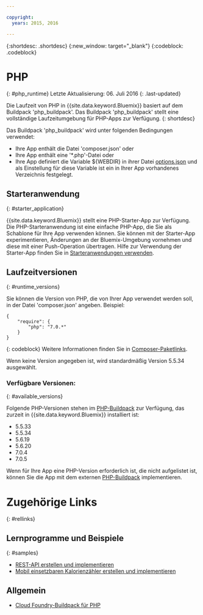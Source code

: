 ```yaml
---

copyright:
  years: 2015, 2016

---
```


{:shortdesc: .shortdesc}
{:new_window: target="_blank"}
{:codeblock: .codeblock}

# PHP
{: #php_runtime}
Letzte Aktualisierung: 06. Juli 2016
{: .last-updated}

Die Laufzeit von PHP in {{site.data.keyword.Bluemix}} basiert auf dem Buildpack 'php_buildpack'.
Das Buildpack 'php_buildpack' stellt eine vollständige Laufzeitumgebung für PHP-Apps zur Verfügung.
{: shortdesc}

Das Buildpack 'php_buildpack' wird unter folgenden Bedingungen verwendet:
* Ihre App enthält die Datei 'composer.json' oder
* Ihre App enthält eine '*.php'-Datei oder
* Ihre App definiert die Variable ${WEBDIR} in ihrer Datei [options.json](https://github.com/cloudfoundry/php-buildpack/blob/master/docs/config.md) und als Einstellung für diese Variable ist ein in Ihrer App vorhandenes Verzeichnis festgelegt.

## Starteranwendung
{: #starter_application}

{{site.data.keyword.Bluemix}} stellt eine PHP-Starter-App zur Verfügung.  Die PHP-Starteranwendung ist eine einfache PHP-App, die Sie als Schablone für Ihre App verwenden können. Sie können mit der Starter-App experimentieren, Änderungen an der Bluemix-Umgebung vornehmen und diese mit einer Push-Operation übertragen.  Hilfe zur Verwendung der Starter-App finden Sie in [Starteranwendungen verwenden](../../cfapps/starter_app_usage.html).

## Laufzeitversionen
{: #runtime_versions}

Sie können die Version von PHP, die von Ihrer App verwendet werden soll, in der Datei 'composer.json' angeben. Beispiel:

```
{
    "require": {
        "php": "7.0.*"
    }
}
```
{: codeblock}
Weitere Informationen finden Sie in [Composer-Paketlinks](https://getcomposer.org/doc/04-schema.md#package-links).

Wenn keine Version angegeben ist, wird standardmäßig Version 5.5.34 ausgewählt.

### Verfügbare Versionen:
{: #available_versions}

Folgende PHP-Versionen stehen im [PHP-Buildpack](https://github.com/cloudfoundry/php-buildpack/releases/tag/v4.3.10) zur Verfügung, das zurzeit in {{site.data.keyword.Bluemix}} installiert ist:

* 5.5.33
* 5.5.34
* 5.6.19
* 5.6.20
* 7.0.4
* 7.0.5

Wenn für Ihre App eine PHP-Version erforderlich ist, die nicht aufgelistet ist, können Sie die App mit dem externen [PHP-Buildpack](https://github.com/cloudfoundry/php-buildpack.git) implementieren.

# Zugehörige Links
{: #rellinks}
## Lernprogramme und Beispiele
{: #samples}
* [REST-API erstellen und implementieren](http://www.ibm.com/developerworks/library/wa-deployrest-app/)
* [Mobil einsetzbaren Kalorienzähler erstellen und implementieren](http://www.ibm.com/developerworks/library/mo-bluemix-php-nutritionix-angularjs/)
## Allgemein
* [Cloud Foundry-Buildpack für PHP](https://github.com/cloudfoundry/php-buildpack.git)
